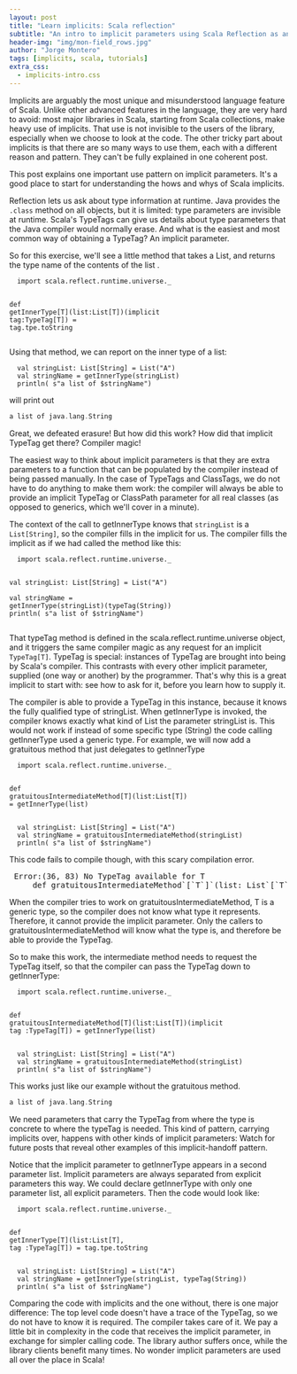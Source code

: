 ```yaml
---
layout: post
title: "Learn implicits: Scala reflection"
subtitle: "An intro to implicit parameters using Scala Reflection as an example"
header-img: "img/mon-field_rows.jpg"
author: "Jorge Montero"
tags: [implicits, scala, tutorials]
extra_css:
  - implicits-intro.css
---
```


Implicits are arguably <span class="banana">the most</span> unique and
misunderstood language feature of Scala.  Unlike other advanced features in the
language, they are very hard to avoid: most major libraries in Scala, starting
from Scala collections, make heavy use of implicits. That use is not invisible
to the users of the library, especially when we choose to look at the code. The
other tricky part about implicits is that there are so many ways to use them,
each with a different reason and pattern.  They can't be fully explained in one
coherent post.

This post explains one important use pattern on implicit parameters. It's a
good place to start for understanding the hows and whys of Scala implicits.

Reflection lets us ask about type information at runtime.  Java provides the
`.class` method on all objects, but it is limited: type parameters are
invisible at runtime.  Scala's TypeTags can give us details about type
parameters that the Java compiler would normally erase.  And what is the
easiest and most common way of obtaining a TypeTag? An implicit parameter.

So for this exercise, we'll see <span class="get-inner-type">a little
method</span> that takes a List, and returns the <span class="type-name">type
name</span> of the <span class="T"> contents of the list</span> .

<div class="highlight"><pre><code class="language-scala" data-lang="scala">  import scala.reflect.runtime.universe._

  def <span class="get-inner-type">getInnerType[<span class="T">T</span>]</span>(list:List[<span class="T">T</span>])(implicit tag:TypeTag[<span class="T">T</span>]) = tag.<span class="type-name">tpe.toString</span>
</code></pre></div>

Using that method, we can report on the inner type of a list:

<div class="highlight"><pre><code class="language-scala" data-lang="scala">  val stringList: List[String] = List("A")
  val stringName = <span class="get-inner-type">getInnerType</span>(stringList)
  println( s"a list of $stringName")
</code></pre></div>

will print out

```scala
a list of java.lang.String
```

Great, we defeated erasure! But how did this work? How did that
implicit TypeTag get there? Compiler magic!

The easiest way to think about implicit parameters is that they are
extra parameters to a function that can be populated by the compiler
instead of being passed manually. In the case of TypeTags and
ClassTags, we do not have to do anything to make them work: the
compiler will always be able to provide an implicit TypeTag or
ClassPath parameter for all real classes (as opposed to generics,
which we'll cover in a minute).

The context of the call to getInnerType knows that `stringList` is a
`List[String]`, so the compiler fills in the implicit for us.  The
compiler fills the implicit as if we had called the method like this:

<div class="highlight"><pre><code class="language-scala" data-lang="scala">  import scala.reflect.runtime.universe._

  val stringList: List[String] = List("A")   
  val stringName = <span class="get-inner-type">getInnerType</span>(stringList)<span class="T">(typeTag(String))</span>
  println( s"a list of $stringName")
</code></pre></div>

That typeTag method is defined in the scala.reflect.runtime.universe
object, and it triggers the same compiler magic as any request for an
implicit `TypeTag[T]`.  TypeTag is special: instances of TypeTag are
brought into being by Scala's compiler. This contrasts with every
other implicit parameter, supplied (one way or another) by the
programmer. That's why this is a great implicit to start with: see how
to ask for it, before you learn how to supply it.

The compiler is able to provide a TypeTag in this instance, because it
knows the fully qualified type of stringList.  When getInnerType is
invoked, the compiler knows exactly what kind of List the parameter
stringList is.  This would not work if instead of some specific type
(String) the code calling <span
class="get-inner-type">getInnerType</span> used a <span
class="T">generic type</span>.  For example, we will now add a <span
class="grm">gratuitous method</span> that just delegates to <span
class="get-inner-type">getInnerType</span>

<div class="highlight"><pre><code class="language-scala" data-lang="scala">  import scala.reflect.runtime.universe._

  def <span class="grm">gratuitousIntermediateMethod</span>[<span class="T">T</span>](list:List[<span class="T">T</span>]) = <span class="get-inner-type">getInnerType</span>(list)
</code></pre></div>

<div class="highlight"><pre><code class="language-scala" data-lang="scala">  val stringList: List[String] = List("A") 
  val stringName = <span class="grm">gratuitousIntermediateMethod</span>(stringList)
  println( s"a list of $stringName")
</code></pre></div>

This code fails to compile though, with this scary compilation error.

<div class="highlight"><pre> Error:(36, 83) No TypeTag available for T
     def gratuitousIntermediateMethod`[`T`]`(list: List`[`T`]`) = getInnerType(list)
</pre></div>

When the compiler tries to work on gratuitousIntermediateMethod, <span
class="T">T</span> is a generic type, so the compiler does not know
what type it represents.  Therefore, it cannot provide the implicit
parameter.  Only the callers to gratuitousIntermediateMethod will know
what the type is, and therefore be able to provide the TypeTag.

So to make this work, the intermediate method needs to request the
TypeTag itself, so that the compiler can pass the TypeTag down to
getInnerType:

<div class="highlight"><pre><code class="language-scala" data-lang="scala">  import scala.reflect.runtime.universe._

  def <span class="grm">gratuitousIntermediateMethod</span>[<span class="T">T</span>](list:List[<span class="T">T</span>])(implicit tag :TypeTag[<span class="T">T</span>]) =
     getInnerType(list)
</code></pre></div>

<div class="highlight"><pre><code class="language-scala" data-lang="scala">  val stringList: List[String] = List("A") 
  val stringName = <span class="grm">gratuitousIntermediateMethod</span>(stringList)
  println( s"a list of $stringName")
</code></pre></div>

This works just like our example without the gratuitous method.

```scala
a list of java.lang.String
```

We need parameters that carry the TypeTag from where the type is
concrete to where the typeTag is needed.  This kind of pattern,
carrying implicits over, happens with other kinds of implicit
parameters: Watch for future posts that reveal other examples of this
implicit-handoff pattern.

Notice that the implicit parameter to getInnerType appears in a second
parameter list.  Implicit parameters are always separated from
explicit parameters this way. We could declare getInnerType with only
one parameter list, all explicit parameters. Then the code would look
like:

<div class="highlight"><pre><code class="language-scala" data-lang="scala">  import scala.reflect.runtime.universe._

  def getInnerType[<span class="T">T</span>](list:List[<span class="T">T</span>], tag :TypeTag[<span class="T">T</span>]) = tag.tpe.toString
</code></pre></div>

<div class="highlight"><pre><code class="language-scala" data-lang="scala">  val stringList: List[String] = List("A")
  val stringName = getInnerType(stringList, typeTag(String))
  println( s"a list of $stringName")
</code></pre></div>

Comparing the code with implicits and the one without, there is one
major difference: The top level code doesn't have a trace of the
TypeTag, so we do not have to know it is required. The compiler takes
care of it. We pay a little bit in complexity in the code that
receives the implicit parameter, in exchange for simpler calling code.
The library author suffers once, while the library clients benefit
many times.  No wonder implicit parameters are used all over the place
in Scala!
